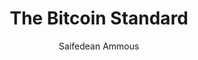 ---
layout: books
title: The Bitcoin Standard
categories: ['essentials', ' non-technical']
author: ['Saifedean Ammous']
excerpt: .
external_url: 
---